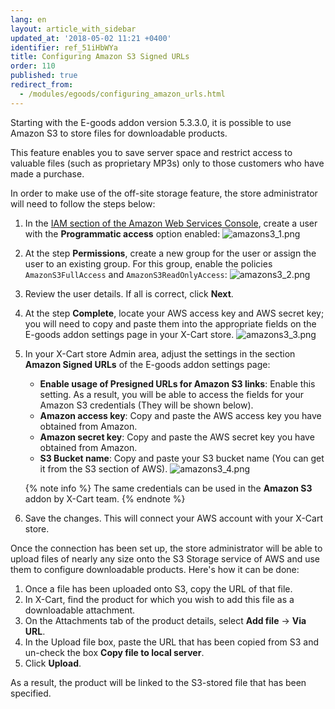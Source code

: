 ```yaml
---
lang: en
layout: article_with_sidebar
updated_at: '2018-05-02 11:21 +0400'
identifier: ref_51iHbWYa
title: Configuring Amazon S3 Signed URLs
order: 110
published: true
redirect_from:
  - /modules/egoods/configuring_amazon_urls.html
---
```

Starting with the E-goods addon version 5.3.3.0, it is possible to use Amazon S3 to store files for downloadable products.  

This feature enables you to save server space and restrict access to valuable files (such as proprietary MP3s) only to those customers who have made a purchase.

In order to make use of the off-site storage feature, the store administrator will need to follow the steps below:

1. In the [IAM section of the Amazon Web Services Console](https://console.aws.amazon.com/iam/home#/users), create a user with the **Programmatic access** option enabled:
   ![amazons3_1.png]({{site.baseurl}}/attachments/ref_ZszpDfxQ/amazons3_1.png)

2. At the step **Permissions**, create a new group for the user or assign the user to an existing group. For this group, enable the policies `AmazonS3FullAccess` and `AmazonS3ReadOnlyAccess`:
   ![amazons3_2.png]({{site.baseurl}}/attachments/ref_ZszpDfxQ/amazons3_2.png)

3. Review the user details. If all is correct, click **Next**.

4. At the step **Complete**, locate your AWS access key and AWS secret key; you will need to copy and paste them into the appropriate fields on the E-goods addon settings page in your X-Cart store.
   ![amazons3_3.png]({{site.baseurl}}/attachments/ref_ZszpDfxQ/amazons3_3.png)

5. In your X-Cart store Admin area, adjust the settings in the section **Amazon Signed URLs** of the E-goods addon settings page: 
   
   * **Enable usage of Presigned URLs for Amazon S3 links**: Enable this setting. As a result, you will be able to access the fields for your Amazon S3 credentials (They will be shown below).
   * **Amazon access key**: Copy and paste the AWS access key you have obtained from Amazon.
   * **Amazon secret key**: Copy and paste the AWS secret key you have obtained from Amazon.
   * **S3 Bucket name**: Copy and paste your S3 bucket name (You can get it from the S3 section of AWS).
   ![amazons3_4.png]({{site.baseurl}}/attachments/ref_ZszpDfxQ/amazons3_4.png)

    {% note info %}
    The same credentials can be used in the **Amazon S3** addon by X-Cart team.
    {% endnote %}

6. Save the changes. This will connect your AWS account with your X-Cart store. 

Once the connection has been set up, the store administrator will be able to upload files of nearly any size onto the S3 Storage service of AWS and use them to configure downloadable products. 
<a id="AmazonS3"></a>
Here's how it can be done:

1. Once a file has been uploaded onto S3, copy the URL of that file. 
2. In X-Cart, find the product for which you wish to add this file as a downloadable attachment. 
3. On the Attachments tab of the product details, select **Add file** -> **Via URL**. 
4. In the Upload file box, paste the URL that has been copied from S3 and un-check the box **Copy file to local server**.
5. Click **Upload**.

As a result, the product will be linked to the S3-stored file that has been specified.
